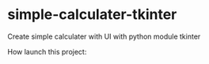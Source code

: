# simple-calculater-tkinter

Create simple calculater with UI with python module tkinter


How launch this project:

